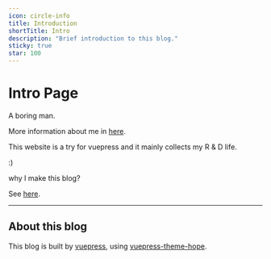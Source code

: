```yaml
---
icon: circle-info
title: Introduction
shortTitle: Intro
description: "Brief introduction to this blog."
sticky: true
star: 100
---
```


# Intro Page

A boring man.

More information about me in [here](https://chillcicada.com).

This website is a try for vuepress and it mainly collects my R & D life.

:)

why I make this blog?

See [here](./about.html).

<!-- more -->

---

## About this blog

This blog is built by [vuepress](https://vuepress.vuejs.org), using [vuepress-theme-hope](https://theme-hope.vuejs.press).
